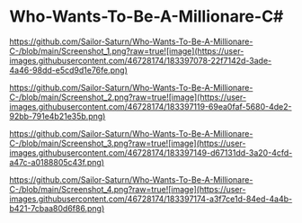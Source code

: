 # Who-Wants-To-Be-A-Millionare-C#

https://github.com/Sailor-Saturn/Who-Wants-To-Be-A-Millionare-C-/blob/main/Screenshot_1.png?raw=true![image](https://user-images.githubusercontent.com/46728174/183397078-22f7142d-3ade-4a46-98dd-e5cd9d1e76fe.png)

https://github.com/Sailor-Saturn/Who-Wants-To-Be-A-Millionare-C-/blob/main/Screenshot_2.png?raw=true![image](https://user-images.githubusercontent.com/46728174/183397119-69ea0faf-5680-4de2-92bb-791e4b21e35b.png)

https://github.com/Sailor-Saturn/Who-Wants-To-Be-A-Millionare-C-/blob/main/Screenshot_3.png?raw=true![image](https://user-images.githubusercontent.com/46728174/183397149-d67131dd-3a20-4cfd-a47c-a0188805c43f.png)

https://github.com/Sailor-Saturn/Who-Wants-To-Be-A-Millionare-C-/blob/main/Screenshot_4.png?raw=true![image](https://user-images.githubusercontent.com/46728174/183397174-a3f7ce1d-84ed-4a4b-b421-7cbaa80d6f86.png)
